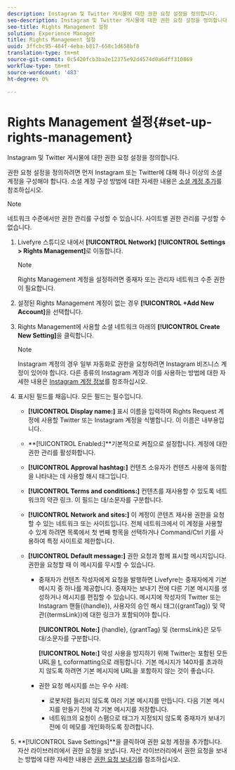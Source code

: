 ```yaml
---
description: Instagram 및 Twitter 게시물에 대한 권한 요청 설정을 정의합니다.
seo-description: Instagram 및 Twitter 게시물에 대한 권한 요청 설정을 정의합니다.
seo-title: Rights Management 설정
solution: Experience Manager
title: Rights Management 설정
uuid: 3ffcbc95-484f-4eba-b817-658c1d658bf8
translation-type: tm+mt
source-git-commit: 0c5420fcb3ba2e12375e92d4574d0a6dff310869
workflow-type: tm+mt
source-wordcount: '483'
ht-degree: 0%

---
```



# Rights Management 설정{#set-up-rights-management}

Instagram 및 Twitter 게시물에 대한 권한 요청 설정을 정의합니다.

권한 요청 설정을 정의하려면 먼저 Instagram 또는 Twitter에 대해 하나 이상의 소셜 계정을 구성해야 합니다. 소셜 계정 구성 방법에 대한 자세한 내용은 [소셜 계정 추가](../c-users-creating-accounts-with-studio-access/t-configure-social-accout-instagram/t-configure-social-accout-instagram.md#t_configure_social_accout_instagram)를 참조하십시오.

>[!NOTE]
>
>네트워크 수준에서만 권한 관리를 구성할 수 있습니다. 사이트별 권한 관리를 구성할 수 없습니다.

1. Livefyre 스튜디오 내에서 **[!UICONTROL Network]** **[!UICONTROL Settings > Rights Management]**&#x200B;로 이동합니다.

   >[!NOTE]
   >
   >Rights Management 계정을 설정하려면 중재자 또는 관리자 네트워크 수준 권한이 필요합니다.

1. 설정된 Rights Management 계정이 없는 경우 **[!UICONTROL +Add New Account]**&#x200B;을 선택합니다.
1. Rights Management에 사용할 소셜 네트워크 아래의 **[!UICONTROL Create New Setting]**&#x200B;을 클릭합니다.

   >[!NOTE]
   >
   >Instagram 계정의 경우 일부 자동화로 권한을 요청하려면 Instagram 비즈니스 계정이 있어야 합니다. 다른 종류의 Instagram 계정과 이를 사용하는 방법에 대한 자세한 내용은 [Instagram 계정 정보](../c-users-creating-accounts-with-studio-access/t-configure-social-accout-instagram/c-about-instagram-accounts.md#c_about_instagram_accounts)를 참조하십시오.

1. 표시된 필드를 채웁니다. 모든 필드는 필수입니다.

   * **[!UICONTROL Display name:]** 표시 이름을 입력하여 Rights Request 계정에 사용할 Twitter 또는 Instagram 계정을 식별합니다. 이 이름은 내부용입니다.
   * **[!UICONTROL Enabled:]**기본적으로 켜짐으로 설정합니다. 계정에 대한 권한 관리를 활성화합니다.
   * **[!UICONTROL Approval hashtag:]** 컨텐츠 소유자가 컨텐츠 사용에 동의함을 나타내는 데 사용할 해시 태그입니다.
   * **[!UICONTROL Terms and conditions:]** 컨텐츠를 재사용할 수 있도록 네트워크의 약관 링크. 이 필드는 대/소문자를 구분합니다.
   * **[!UICONTROL Network and sites:]** 이 계정이 콘텐츠 재사용 권한을 요청할 수 있는 네트워크 또는 사이트입니다. 전체 네트워크에서 이 계정을 사용할 수 있게 하려면 목록에서 첫 번째 항목을 선택하거나 Command/Ctrl 키를 사용하여 특정 사이트로 제한합니다.
   * **[!UICONTROL Default message:]** 권한 요청과 함께 표시할 메시지입니다. 권한을 요청할 때 이 메시지를 무시할 수 있습니다.

      * 중재자가 컨텐츠 작성자에게 요청을 발행하면 Livefyre는 중재자에게 기본 메시지 중 하나를 제공합니다. 중재자는 보내기 전에 다른 기본 메시지를 생성하거나 메시지를 편집할 수 있습니다. 메시지에 작성자의 Twitter 또는 Instagram 핸들({handle}), 사용자의 승인 해시 태그({grantTag}) 및 약관({termsLink})에 대한 링크가 포함되어야 합니다.

         **[!UICONTROL Note:]** {handle}, {grantTag} 및 {termsLink}은 모두 대/소문자를 구분합니다.

         **[!UICONTROL Note:]** 악성 사용을 방지하기 위해 Twitter는 포함된 모든 URL을  [t.](https://t.co/) coformatting으로 래핑합니다. 기본 메시지가 140자를 초과하지 않도록 하려면 기본 메시지에 URL을 포함하지 않는 것이 좋습니다.

      * 권한 요청 메시지를 쓰는 우수 사례:

         * 로봇처럼 들리지 않도록 여러 기본 메시지를 만듭니다. 다음 기본 메시지를 만들기 전에 각 기본 메시지를 저장합니다.
         * 네트워크의 요청이 스팸으로 태그가 지정되지 않도록 중재자가 보내기 전에 이 메모를 개인화하도록 장려합니다.

1. **[!UICONTROL Save Settings]**을 클릭하여 권한 요청 계정을 추가합니다.
자산 라이브러리에서 권한 요청을 보냅니다. 자산 라이브러리에서 권한 요청을 보내는 방법에 대한 자세한 내용은 [권한 요청 보내기](../c-how-requesting-rights-works/t-send-a-rights-request-to-own-a-digital-asset.md#t_send_a_rights_request_to_own_a_digital_asset)를 참조하십시오.